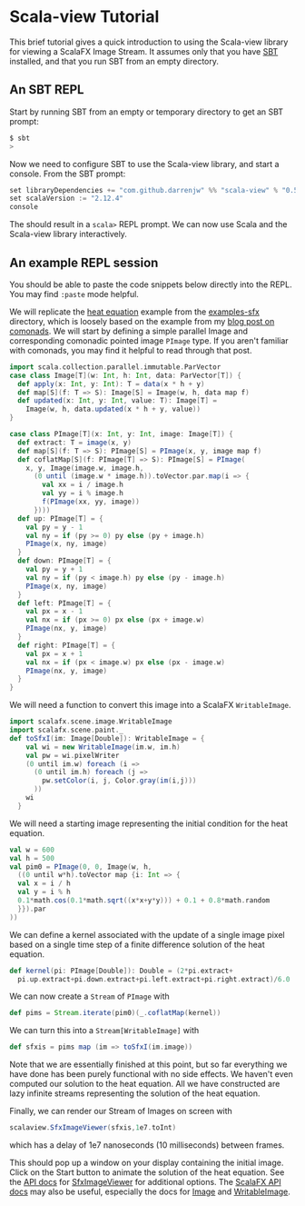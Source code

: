 # Scala-view Tutorial

This brief tutorial gives a quick introduction to using the Scala-view library for viewing a ScalaFX Image Stream. It assumes only that you have [SBT](https://www.scala-sbt.org/) installed, and that you run SBT from an empty directory.

## An SBT REPL

Start by running SBT from an empty or temporary directory to get an SBT prompt:
```bash
$ sbt
>
```
Now we need to configure SBT to use the Scala-view library, and start a console. From the SBT prompt:
```scala
set libraryDependencies += "com.github.darrenjw" %% "scala-view" % "0.5"
set scalaVersion := "2.12.4"
console
```
The should result in a `scala>` REPL prompt. We can now use Scala and the Scala-view library interactively.

## An example REPL session

You should be able to paste the code snippets below directly into the REPL. You may find `:paste` mode helpful.

We will replicate the [heat equation](https://en.wikipedia.org/wiki/Heat_equation) example from the [examples-sfx](../examples-sfx/) directory, which is loosely based on the example from my [blog post on comonads](https://darrenjw.wordpress.com/2018/01/22/comonads-for-scientific-and-statistical-computing-in-scala/). We will start by defining a simple parallel Image and corresponding comonadic pointed image `PImage` type. If you aren't familiar with comonads, you may find it helpful to read through that post.

```scala
import scala.collection.parallel.immutable.ParVector
case class Image[T](w: Int, h: Int, data: ParVector[T]) {
  def apply(x: Int, y: Int): T = data(x * h + y)
  def map[S](f: T => S): Image[S] = Image(w, h, data map f)
  def updated(x: Int, y: Int, value: T): Image[T] =
    Image(w, h, data.updated(x * h + y, value))
}

case class PImage[T](x: Int, y: Int, image: Image[T]) {
  def extract: T = image(x, y)
  def map[S](f: T => S): PImage[S] = PImage(x, y, image map f)
  def coflatMap[S](f: PImage[T] => S): PImage[S] = PImage(
    x, y, Image(image.w, image.h,
      (0 until (image.w * image.h)).toVector.par.map(i => {
        val xx = i / image.h
        val yy = i % image.h
        f(PImage(xx, yy, image))
      })))
  def up: PImage[T] = {
    val py = y - 1
    val ny = if (py >= 0) py else (py + image.h)
    PImage(x, ny, image)
  }
  def down: PImage[T] = {
    val py = y + 1
    val ny = if (py < image.h) py else (py - image.h)
    PImage(x, ny, image)
  }
  def left: PImage[T] = {
    val px = x - 1
    val nx = if (px >= 0) px else (px + image.w)
    PImage(nx, y, image)
  }
  def right: PImage[T] = {
    val px = x + 1
    val nx = if (px < image.w) px else (px - image.w)
    PImage(nx, y, image)
  }
}
```

We will need a function to convert this image into a ScalaFX `WritableImage`.

```scala
import scalafx.scene.image.WritableImage
import scalafx.scene.paint._
def toSfxI(im: Image[Double]): WritableImage = {
    val wi = new WritableImage(im.w, im.h)
    val pw = wi.pixelWriter
    (0 until im.w) foreach (i =>
      (0 until im.h) foreach (j =>
        pw.setColor(i, j, Color.gray(im(i,j)))
      ))
    wi
  }
```

We will need a starting image representing the initial condition for the heat equation.

```scala
val w = 600
val h = 500
val pim0 = PImage(0, 0, Image(w, h,
  ((0 until w*h).toVector map {i: Int => {
  val x = i / h
  val y = i % h
  0.1*math.cos(0.1*math.sqrt((x*x+y*y))) + 0.1 + 0.8*math.random
  }}).par
))
```

We can define a kernel associated with the update of a single image pixel based on a single time step of a finite difference solution of the heat equation.

```scala
def kernel(pi: PImage[Double]): Double = (2*pi.extract+
  pi.up.extract+pi.down.extract+pi.left.extract+pi.right.extract)/6.0
```

We can now create a `Stream` of `PImage` with

```scala
def pims = Stream.iterate(pim0)(_.coflatMap(kernel))
```

We can turn this into a `Stream[WritableImage]` with

```scala
def sfxis = pims map (im => toSfxI(im.image))
```

Note that we are essentially finished at this point, but so far everything we have done has been purely functional with no side effects. We haven't even computed our solution to the heat equation. All we have constructed are lazy infinite streams representing the solution of the heat equation.

Finally, we can render our Stream of Images on screen with

```scala
scalaview.SfxImageViewer(sfxis,1e7.toInt)
```

which has a delay of 1e7 nanoseconds (10 milliseconds) between frames.

This should pop up a window on your display containing the initial image. Click on the Start button to animate the solution of the heat equation. See the [API docs](https://darrenjw.github.io/scala-view/api/scalaview/) for [SfxImageViewer](https://darrenjw.github.io/scala-view/api/scalaview/SfxImageViewer.html) for additional options. The [ScalaFX API docs](http://www.scalafx.org/api/8.0/) may also be useful, especially the docs for [Image](http://www.scalafx.org/api/8.0/#scalafx.scene.image.Image) and [WritableImage](http://www.scalafx.org/api/8.0/#scalafx.scene.image.WritableImage).


